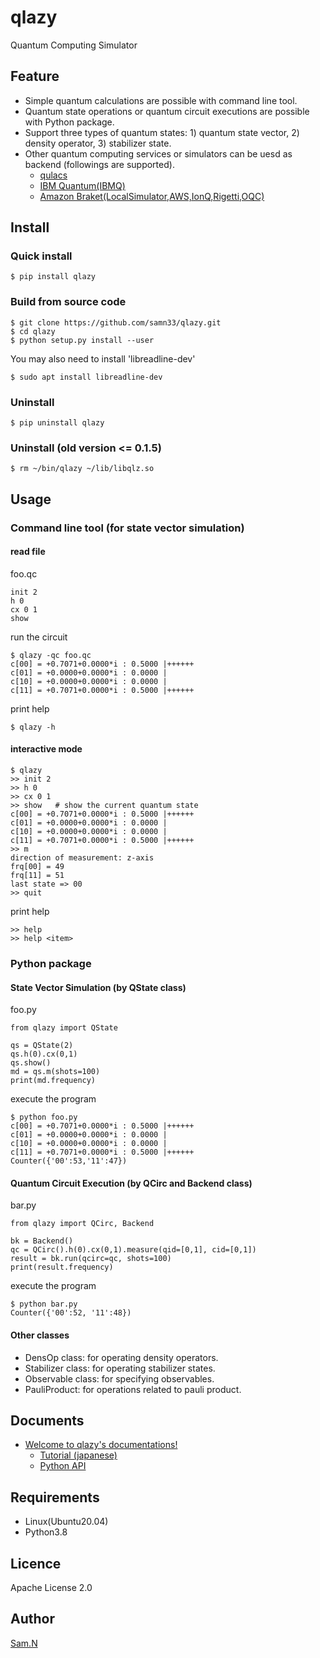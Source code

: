 qlazy
=====

Quantum Computing Simulator

## Feature

- Simple quantum calculations are possible with command line tool.
- Quantum state operations or quantum circuit executions are possible with Python package.
- Support three types of quantum states: 1) quantum state vector, 2) density operator, 3) stabilizer state.
- Other quantum computing services or simulators can be uesd as backend (followings are supported).
    - [qulacs](https://github.com/qulacs/qulacs)
    - [IBM Quantum(IBMQ)](https://quantum-computing.ibm.com/)
    - [Amazon Braket(LocalSimulator,AWS,IonQ,Rigetti,OQC)](https://aws.amazon.com/braket/?nc1=h_ls)

## Install

### Quick install

    $ pip install qlazy

### Build from source code

    $ git clone https://github.com/samn33/qlazy.git
    $ cd qlazy
    $ python setup.py install --user

You may also need to install 'libreadline-dev'

    $ sudo apt install libreadline-dev

### Uninstall

    $ pip uninstall qlazy

### Uninstall (old version <= 0.1.5)

    $ rm ~/bin/qlazy ~/lib/libqlz.so

## Usage

### Command line tool (for state vector simulation)

#### read file

foo.qc

    init 2
    h 0
    cx 0 1
	show

run the circuit

    $ qlazy -qc foo.qc
    c[00] = +0.7071+0.0000*i : 0.5000 |++++++
    c[01] = +0.0000+0.0000*i : 0.0000 |
    c[10] = +0.0000+0.0000*i : 0.0000 |
    c[11] = +0.7071+0.0000*i : 0.5000 |++++++

print help
	
    $ qlazy -h

#### interactive mode

    $ qlazy
    >> init 2
    >> h 0
    >> cx 0 1
    >> show   # show the current quantum state
    c[00] = +0.7071+0.0000*i : 0.5000 |++++++
    c[01] = +0.0000+0.0000*i : 0.0000 |
    c[10] = +0.0000+0.0000*i : 0.0000 |
    c[11] = +0.7071+0.0000*i : 0.5000 |++++++
    >> m
    direction of measurement: z-axis
    frq[00] = 49
    frq[11] = 51
    last state => 00
    >> quit

print help

    >> help
    >> help <item>

### Python package

#### State Vector Simulation (by QState class)

foo.py
	
    from qlazy import QState
    
    qs = QState(2)
    qs.h(0).cx(0,1)
    qs.show()
    md = qs.m(shots=100)
    print(md.frequency)

execute the program

    $ python foo.py
    c[00] = +0.7071+0.0000*i : 0.5000 |++++++
    c[01] = +0.0000+0.0000*i : 0.0000 |
    c[10] = +0.0000+0.0000*i : 0.0000 |
    c[11] = +0.7071+0.0000*i : 0.5000 |++++++
    Counter({'00':53,'11':47})

#### Quantum Circuit Execution (by QCirc and Backend class)

bar.py
	
    from qlazy import QCirc, Backend
    
    bk = Backend()
    qc = QCirc().h(0).cx(0,1).measure(qid=[0,1], cid=[0,1])
    result = bk.run(qcirc=qc, shots=100)
    print(result.frequency)

execute the program

    $ python bar.py
	Counter({'00':52, '11':48})

#### Other classes

- DensOp class: for operating density operators.
- Stabilizer class: for operating stabilizer states.
- Observable class: for specifying observables.
- PauliProduct: for operations related to pauli product.

## Documents

- [Welcome to qlazy's documentations!](http://samn33.github.io/qlazy-docs/index.html)
    - [Tutorial (japanese)](http://samn33.github.io/qlazy-docs/Tutorial_jp.html)
    - [Python API](http://samn33.github.io/qlazy-docs/python-api/qlazy.html)

## Requirements

- Linux(Ubuntu20.04)
- Python3.8

## Licence

Apache License 2.0

## Author

[Sam.N](http://github.com/samn33)
